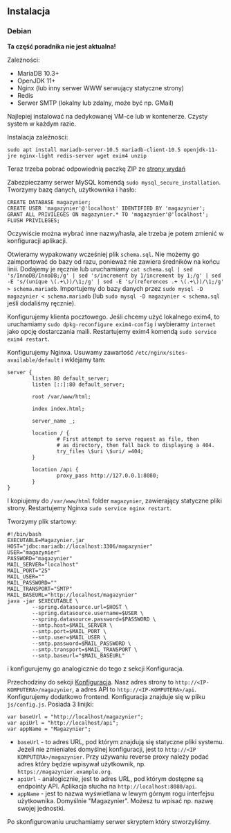## Instalacja

### Debian
**Ta część poradnika nie jest aktualna!**

Zależności:
- MariaDB 10.3+
- OpenJDK 11+
- Nginx (lub inny serwer WWW serwujący statyczne strony)
- Redis
- Serwer SMTP (lokalny lub zdalny, może być np. GMail)

Najlepiej instalować na dedykowanej VM-ce lub w kontenerze. Czysty system
w każdym razie.

Instalacja zależności:
```
sudo apt install mariadb-server-10.5 mariadb-client-10.5 openjdk-11-jre nginx-light redis-server wget exim4 unzip
```

Teraz trzeba pobrać odpowiednią paczkę ZIP ze
[strony wydań](https://github.com/majudev/magazynier/releases)

Zabezpieczamy serwer MySQL komendą `sudo mysql_secure_installation`. Tworzymy
bazę danych, użytkownika i hasło:
```
CREATE DATABASE magazynier;
CREATE USER 'magazynier'@'localhost' IDENTIFIED BY 'magazynier';
GRANT ALL PRIVILEGES ON magazynier.* TO 'magazynier'@'localhost';
FLUSH PRIVILEGES;
```
Oczywiście można wybrać inne nazwy/hasła, ale trzeba je potem zmienić w
konfiguracji aplikacji.

Otwieramy wypakowany wcześniej plik `schema.sql`. Nie możemy go zaimportować
do bazy od razu, ponieważ nie zawiera średników na końcu linii. Dodajemy je
ręcznie lub uruchamiamy
`cat schema.sql | sed 's/InnoDB/InnoDB;/g' | sed 's/increment by 1/increment by 1;/g' | sed -E 's/(unique \(.+\))/\1;/g' | sed -E 's/(references .+ \(.+\))/\1;/g' > schema.mariadb`.
Importujemy do bazy danych przez `sudo mysql -D magazynier < schema.mariadb`
(lub `sudo mysql -D magazynier < schema.sql` jeśli dodaliśmy ręcznie).

Konfigurujemy klienta pocztowego. Jeśli chcemy użyć lokalnego exim4, to
uruchamiamy `sudo dpkg-reconfigure exim4-config` i wybieramy `internet`
jako opcję dostarczania maili. Restartujemy exim4 komendą
`sudo service exim4 restart`.

Konfigurujemy Nginxa. Usuwamy zawartość `/etc/nginx/sites-available/default`
i wklejamy tam:
```
server {
        listen 80 default_server;
        listen [::]:80 default_server;

        root /var/www/html;

        index index.html;

        server_name _;

        location / {
                # First attempt to serve request as file, then
                # as directory, then fall back to displaying a 404.
                try_files \$uri \$uri/ =404;
        }

        location /api {
                proxy_pass http://127.0.0.1:8080;
        }
}
```
I kopiujemy do `/var/www/html` folder `magazynier`, zawierający statyczne pliki
strony. Restartujemy Nginxa `sudo service nginx restart`.

Tworzymy plik startowy:
```
#!/bin/bash
EXECUTABLE=Magazynier.jar
HOST="jdbc:mariadb://localhost:3306/magazynier"
USER="magazynier"
PASSWORD="magazynier"
MAIL_SERVER="localhost"
MAIL_PORT="25"
MAIL_USER=""
MAIL_PASSWORD=""
MAIL_TRANSPORT="SMTP"
MAIL_BASEURL="http://localhost/magazynier"
java -jar $EXECUTABLE \
        --spring.datasource.url=$HOST \
        --spring.datasource.username=$USER \
        --spring.datasource.password=$PASSWORD \
        --smtp.host=$MAIL_SERVER \
        --smtp.port=$MAIL_PORT \
        --smtp.user=$MAIL_USER \
        --smtp.password=$MAIL_PASSWORD \
        --smtp.transport=$MAIL_TRANSPORT \
        --smtp.baseurl="$MAIL_BASEURL"
```
i konfigurujemy go analogicznie do tego z sekcji Konfiguracja.

Przechodziny do sekcji [Konfiguracja](#konfiguracja). Nasz adres strony to
`http://<IP-KOMPUTERA>/magazynier`, a adres API to `http://<IP-KOMPUTERA>/api`.
Konfigurujemy dodatkowo frontend. Konfiguracja znajduje się w pliku
`js/config.js`. Posiada 3 linijki:
```
var baseUrl = "http://localhost/magazynier";
var apiUrl = "http://localhost/api";
var appName = "Magazynier";
```
- `baseUrl` - to adres URL, pod którym znajdują się statyczne pliki systemu.
  Jeżeli nie zmieniałeś domyślnej konfiguracji, jest to
  `http://<IP KOMPUTERA>/magazynier`. Przy używaniu reverse proxy należy podać
  adres który będzie wpisywał użytkownik, np. `https://magazynier.example.org`.
- `apiUrl` - analogicznie, jest to adres URL, pod którym dostępne są endpointy
  API. Aplikacja słucha na `http://localhost:8080/api`.
- `appName` - jest to nazwa wyświetlana w lewym górnym rogu interfejsu
  użytkownika. Domyślnie "Magazynier". Możesz tu wpisać np. nazwę swojej
  jednostki.

Po skonfigurowaniu uruchamiamy serwer skryptem który stworzyliśmy.